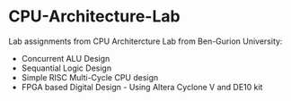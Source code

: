 # CPU-Architecture-Lab
Lab assignments from CPU Architercture Lab from Ben-Gurion University:
- Concurrent ALU Design
- Sequantial Logic Design
- Simple RISC Multi-Cycle CPU design
- FPGA based Digital Design - Using Altera Cyclone V and DE10 kit
